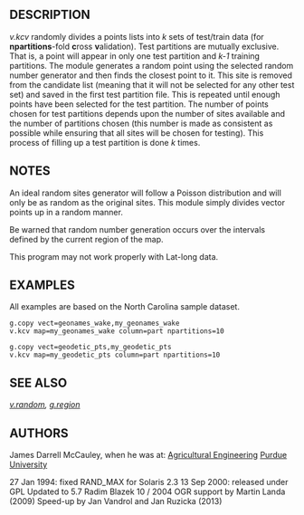 ## DESCRIPTION

*v.kcv* randomly divides a points lists into *k* sets of test/train data
(for **npartitions**-fold **c**ross **v**alidation). Test partitions are
mutually exclusive. That is, a point will appear in only one test
partition and *k-1* training partitions. The module generates a random
point using the selected random number generator and then finds the
closest point to it. This site is removed from the candidate list
(meaning that it will not be selected for any other test set) and saved
in the first test partition file. This is repeated until enough points
have been selected for the test partition. The number of points chosen
for test partitions depends upon the number of sites available and the
number of partitions chosen (this number is made as consistent as
possible while ensuring that all sites will be chosen for testing). This
process of filling up a test partition is done *k* times.

## NOTES

An ideal random sites generator will follow a Poisson distribution and
will only be as random as the original sites. This module simply divides
vector points up in a random manner.

Be warned that random number generation occurs over the intervals
defined by the current region of the map.

This program may not work properly with Lat-long data.

## EXAMPLES

All examples are based on the North Carolina sample dataset.

```shell
g.copy vect=geonames_wake,my_geonames_wake
v.kcv map=my_geonames_wake column=part npartitions=10
```

```shell
g.copy vect=geodetic_pts,my_geodetic_pts
v.kcv map=my_geodetic_pts column=part npartitions=10
```

## SEE ALSO

*[v.random](v.random.md), [g.region](g.region.md)*

## AUTHORS

James Darrell McCauley,
when he was at: [Agricultural
Engineering](http://ABE.www.ecn.purdue.edu/ABE/) [Purdue
University](http://www.purdue.edu/)

27 Jan 1994: fixed RAND_MAX for Solaris 2.3
13 Sep 2000: released under GPL
Updated to 5.7 Radim Blazek 10 / 2004
OGR support by Martin Landa (2009)
Speed-up by Jan Vandrol and Jan Ruzicka (2013)
